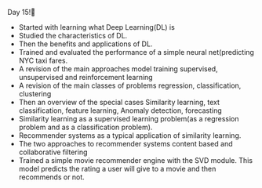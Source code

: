 Day 15!:dancer:
* Started with learning what Deep Learning(DL) is 
* Studied the characteristics of DL.
* Then the benefits and applications of DL.
* Trained and evaluated the performance of a simple neural net(predicting NYC taxi fares.
* A revision of the main approaches model training supervised, unsupervised and reinforcement learning
* A revision of the main classes of problems regression, classification, clustering
* Then an overview of the special cases Similarity learning, text classification, feature learning, Anomaly detection, forecasting
* Similarity learning as a supervised learning problem(as a regression problem and as a classification problem).
* Recommender systems as a typical application of similarity learning.
* The two approaches to recommender systems content based and collaborative filtering
* Trained a simple movie recommender engine with the SVD module. This model predicts the rating a user will give to a movie and then recommends or not.
